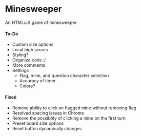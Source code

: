 # Minesweeper
An HTML/JS game of minesweeper




#### To-Do
- Custom size options
- Local high scores
- Styling?
- Organize code :/
- More comments
- Settings
    - Flag, mine, and question character selection
    - Accuracy of timer
    - Colors?



#### Fixed
- Remove ability to click on flagged mine without removing flag
- Resolved spacing issues in Chrome
- Remove the possiblity of clicking a mine on the first turn
- Preset board size options
- Reset button dynamically changes
